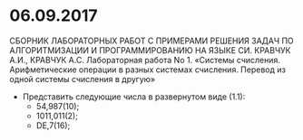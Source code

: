 # 06.09.2017

СБОРНИК ЛАБОРАТОРНЫХ РАБОТ С ПРИМЕРАМИ РЕШЕНИЯ ЗАДАЧ ПО АЛГОРИТМИЗАЦИИ И ПРОГРАММИРОВАНИЮ НА ЯЗЫКЕ СИ. КРАВЧУК А.И., КРАВЧУК А.С.
Лабораторная работа No 1. «Системы счисления. Арифметические операции в разных системах счисления. Перевод из одной системы счисления в другую»
- Представить следующие числа в развернутом виде (1.1):
  - 54,987(10);
  - 1011,011(2);
  - DE,7(16);
